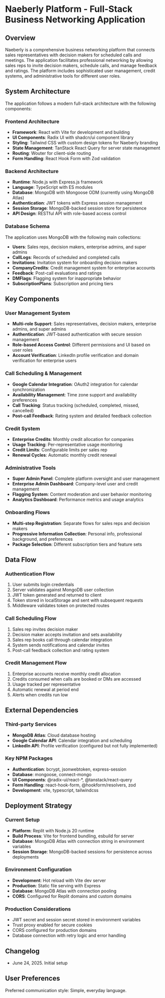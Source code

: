 # Naeberly Platform - Full-Stack Business Networking Application

## Overview

Naeberly is a comprehensive business networking platform that connects sales representatives with decision makers for scheduled calls and meetings. The application facilitates professional networking by allowing sales reps to invite decision makers, schedule calls, and manage feedback and ratings. The platform includes sophisticated user management, credit systems, and administrative tools for different user roles.

## System Architecture

The application follows a modern full-stack architecture with the following components:

### Frontend Architecture
- **Framework**: React with Vite for development and building
- **UI Components**: Radix UI with shadcn/ui component library
- **Styling**: Tailwind CSS with custom design tokens for Naeberly branding
- **State Management**: TanStack React Query for server state management
- **Routing**: Wouter for client-side routing
- **Form Handling**: React Hook Form with Zod validation

### Backend Architecture
- **Runtime**: Node.js with Express.js framework
- **Language**: TypeScript with ES modules
- **Database**: MongoDB with Mongoose ODM (currently using MongoDB Atlas)
- **Authentication**: JWT tokens with Express session management
- **Session Storage**: MongoDB-backed session store for persistence
- **API Design**: RESTful API with role-based access control

### Database Schema
The application uses MongoDB with the following main collections:
- **Users**: Sales reps, decision makers, enterprise admins, and super admins
- **CallLogs**: Records of scheduled and completed calls
- **Invitations**: Invitation system for onboarding decision makers
- **CompanyCredits**: Credit management system for enterprise accounts
- **Feedback**: Post-call evaluations and ratings
- **DMFlags**: Flagging system for inappropriate behavior
- **SubscriptionPlans**: Subscription and pricing tiers

## Key Components

### User Management System
- **Multi-role Support**: Sales representatives, decision makers, enterprise admins, and super admins
- **Authentication**: JWT-based authentication with secure session management
- **Role-based Access Control**: Different permissions and UI based on user roles
- **Account Verification**: LinkedIn profile verification and domain verification for enterprise users

### Call Scheduling & Management
- **Google Calendar Integration**: OAuth2 integration for calendar synchronization
- **Availability Management**: Time zone support and availability preferences
- **Call Tracking**: Status tracking (scheduled, completed, missed, cancelled)
- **Post-call Feedback**: Rating system and detailed feedback collection

### Credit System
- **Enterprise Credits**: Monthly credit allocation for companies
- **Usage Tracking**: Per-representative usage monitoring
- **Credit Limits**: Configurable limits per sales rep
- **Renewal Cycles**: Automatic monthly credit renewal

### Administrative Tools
- **Super Admin Panel**: Complete platform oversight and user management
- **Enterprise Admin Dashboard**: Company-level user and credit management
- **Flagging System**: Content moderation and user behavior monitoring
- **Analytics Dashboard**: Performance metrics and usage analytics

### Onboarding Flows
- **Multi-step Registration**: Separate flows for sales reps and decision makers
- **Progressive Information Collection**: Personal info, professional background, and preferences
- **Package Selection**: Different subscription tiers and feature sets

## Data Flow

### Authentication Flow
1. User submits login credentials
2. Server validates against MongoDB user collection
3. JWT token generated and returned to client
4. Token stored in localStorage and sent with subsequent requests
5. Middleware validates token on protected routes

### Call Scheduling Flow
1. Sales rep invites decision maker
2. Decision maker accepts invitation and sets availability
3. Sales rep books call through calendar integration
4. System sends notifications and calendar invites
5. Post-call feedback collection and rating system

### Credit Management Flow
1. Enterprise accounts receive monthly credit allocation
2. Credits consumed when calls are booked or DMs are accessed
3. Usage tracked per representative
4. Automatic renewal at period end
5. Alerts when credits run low

## External Dependencies

### Third-party Services
- **MongoDB Atlas**: Cloud database hosting
- **Google Calendar API**: Calendar integration and scheduling
- **LinkedIn API**: Profile verification (configured but not fully implemented)

### Key NPM Packages
- **Authentication**: bcrypt, jsonwebtoken, express-session
- **Database**: mongoose, connect-mongo
- **UI Components**: @radix-ui/react-*, @tanstack/react-query
- **Form Handling**: react-hook-form, @hookform/resolvers, zod
- **Development**: vite, typescript, tailwindcss

## Deployment Strategy

### Current Setup
- **Platform**: Replit with Node.js 20 runtime
- **Build Process**: Vite for frontend bundling, esbuild for server
- **Database**: MongoDB Atlas with connection string in environment variables
- **Session Storage**: MongoDB-backed sessions for persistence across deployments

### Environment Configuration
- **Development**: Hot reload with Vite dev server
- **Production**: Static file serving with Express
- **Database**: MongoDB Atlas with connection pooling
- **CORS**: Configured for Replit domains and custom domains

### Production Considerations
- JWT secret and session secret stored in environment variables
- Trust proxy enabled for secure cookies
- CORS configured for production domains
- Database connection with retry logic and error handling

## Changelog

- June 24, 2025. Initial setup

## User Preferences

Preferred communication style: Simple, everyday language.